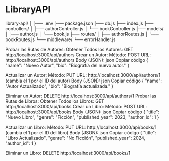 # LibraryAPI


library-api/
│
├── .env
├── package.json
├── db.js
├── index.js
├── controllers/
│   ├── authorController.js
│   └── bookController.js
├── models/
│   ├── author.js
│   └── book.js
├── routes/
│   ├── authorRoutes.js
│   └── bookRoutes.js
└── middleware/
    └── errorHandler.js


Probar las Rutas de Autores:
Obtener Todos los Autores: GET http://localhost:3000/api/authors
Crear un Autor:
Método: POST
URL: http://localhost:3000/api/authors
Body (JSON):
json
Copiar código
{
    "name": "Nuevo Autor",
    "bio": "Biografía del nuevo autor."
}


Actualizar un Autor:
Método: PUT
URL: http://localhost:3000/api/authors/1 (cambia el 1 por el ID del autor)
Body (JSON):
json
Copiar código
{
    "name": "Autor Actualizado",
    "bio": "Biografía actualizada."
}


Eliminar un Autor: DELETE http://localhost:3000/api/authors/1
Probar las Rutas de Libros:
Obtener Todos los Libros: GET http://localhost:3000/api/books
Crear un Libro:
Método: POST
URL: http://localhost:3000/api/books
Body (JSON):
json
Copiar código
{
    "title": "Nuevo Libro",
    "genre": "Ficción",
    "published_year": 2023,
    "author_id": 1
}


Actualizar un Libro:
Método: PUT
URL: http://localhost:3000/api/books/1 (cambia el 1 por el ID del libro)
Body (JSON):
json
Copiar código
{
    "title": "Libro Actualizado",
    "genre": "No Ficción",
    "published_year": 2024,
    "author_id": 1
}


Eliminar un Libro: DELETE http://localhost:3000/api/books/1
